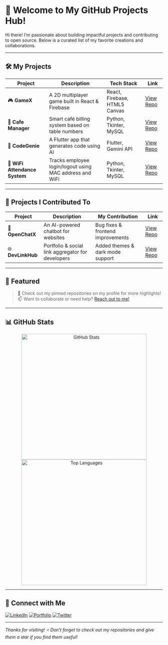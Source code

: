 # 🚀 Welcome to My GitHub Projects Hub!
Hi there! I'm passionate about building impactful projects and contributing to open source. Below is a curated list of my favorite creations and collaborations.

---

## 🛠️ My Projects

| Project | Description | Tech Stack | Link |
|--------|-------------|------------|------|
| 🎮 **GameX** | A 2D multiplayer game built in React & Firebase | React, Firebase, HTML5 Canvas | [View Repo](https://github.com/yourusername/gamex) |
| 🏪 **Cafe Manager** | Smart café billing system based on table numbers | Python, Tkinter, MySQL | [View Repo](https://github.com/yourusername/cafe-manager) |
| 📱 **CodeGenie** | A Flutter app that generates code using AI | Flutter, Gemini API | [View Repo](https://github.com/yourusername/codegenie) |
| 📡 **WiFi Attendance System** | Tracks employee login/logout using MAC address and WiFi | Python, Tkinter, MySQL | [View Repo](https://github.com/yourusername/wifi-attendance) |

---

## 🤝 Projects I Contributed To

| Project | Description | My Contribution | Link |
|--------|-------------|------------------|------|
| 💬 **OpenChatX** | An AI-powered chatbot for websites | Bug fixes & frontend improvements | [View Repo](https://github.com/otherdev/openchatx) |
| 🌐 **DevLinkHub** | Portfolio & social link aggregator for developers | Added themes & dark mode support | [View Repo](https://github.com/otherdev/devlinkhub) |

---

## 🌟 Featured

> 🔖 Check out my pinned repositories on my profile for more highlights!  
> 📫 Want to collaborate or need help? [Reach out to me!](mailto:your-email@example.com)

---

## 📊 GitHub Stats

<p align="center">
  <img src="https://github-readme-stats.vercel.app/api?username=yourusername&show_icons=true&theme=radical" alt="GitHub Stats" width="400" />
  <img src="https://github-readme-stats.vercel.app/api/top-langs/?username=yourusername&layout=compact&theme=radical" alt="Top Languages" width="400" />
</p>

---

## 🔗 Connect with Me

[![LinkedIn](https://img.shields.io/badge/LinkedIn-blue?style=for-the-badge&logo=linkedin)](https://linkedin.com/in/yourprofile)
[![Portfolio](https://img.shields.io/badge/Portfolio-grey?style=for-the-badge&logo=google-chrome)](https://yourportfolio.com)
[![Twitter](https://img.shields.io/badge/Twitter-1DA1F2?style=for-the-badge&logo=twitter)](https://twitter.com/yourhandle)

---

_Thanks for visiting! ⭐ Don't forget to check out my repositories and give them a star if you find them useful!_
